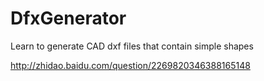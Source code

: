 # DfxGenerator
Learn to generate CAD dxf files that contain simple shapes

http://zhidao.baidu.com/question/2269820346388165148
